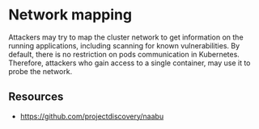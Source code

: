 # Network mapping

Attackers may try to map the cluster network to get information on the running applications, including scanning for known vulnerabilities. By default, there is no restriction on pods communication in Kubernetes. Therefore, attackers who gain access to a single container, may use it to probe the network.

## Resources

- <https://github.com/projectdiscovery/naabu>
